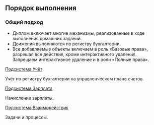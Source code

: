 ## Порядок выполнения

### Общий подход

* Диплом  включает многие механизмы, реализованные в ходе выполнения домашних заданий.
* Движения выполняются по регистру бухгалтерии.
* Все добавляемые объекты включаем в роль «Базовые права», разрешая все действия, кроме интерактивного удаления. Запрещаем интерактивное удаление и в роли «Полные права».
 
 [Подсистема Учёт](%D0%A4%D0%B0%D0%B9%D0%BB%D1%8B%20%D0%B8%20%D0%BA%D0%B0%D1%80%D1%82%D0%B8%D0%BD%D0%BA%D0%B8/%D0%9F%D0%BE%D0%B4%D1%81%D0%B8%D1%81%D1%82%D0%B5%D0%BC%D0%B0%20%D0%A3%D1%87%D0%B5%D1%82.md)
  
 Учёт по регистру бухгалтерии на управленческом плане счетов.

 [Подсистема Зарплата](%D0%A4%D0%B0%D0%B9%D0%BB%D1%8B%20%D0%B8%20%D0%BA%D0%B0%D1%80%D1%82%D0%B8%D0%BD%D0%BA%D0%B8/%D0%9F%D0%BE%D0%B4%D1%81%D0%B8%D1%81%D1%82%D0%B5%D0%BC%D0%B0%20%D0%97%D1%80%D0%BF%D0%BB%D0%B0%D1%82%D0%B0.md)

  Начисление зарплаты.

 [Подсистема Взаимодействия](%D0%A4%D0%B0%D0%B9%D0%BB%D1%8B%20%D0%B8%20%D0%BA%D0%B0%D1%80%D1%82%D0%B8%D0%BD%D0%BA%D0%B8/%D0%9F%D0%BE%D0%B4%D1%81%D0%B8%D1%81%D1%82%D0%B5%D0%BC%D0%B0%20%D0%92%D0%B7%D0%B0%D0%B8%D0%BC%D0%BE%D0%B4%D0%B5%D0%B9%D1%81%D1%82%D0%B2%D0%B8%D0%B5.md)

Задачи и процессы. 